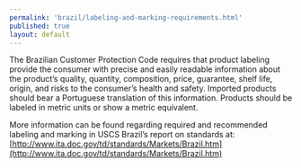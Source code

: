 ```yaml
--- 
permalink: 'brazil/labeling-and-marking-requirements.html' 
published: true 
layout: default
---
```

The Brazilian Customer Protection Code requires that product labeling provide the consumer with precise and easily readable information about the product’s quality, quantity, composition, price, guarantee, shelf life, origin, and risks to the consumer’s health and safety. Imported products should bear a Portuguese translation of this information. Products should be labeled in metric units or show a metric equivalent.

More information can be found regarding required and recommended labeling and marking in USCS Brazil’s report on standards at: [http://www.ita.doc.gov/td/standards/Markets/Brazil.htm](http://www.ita.doc.gov/td/standards/Markets/Brazil.htm)
